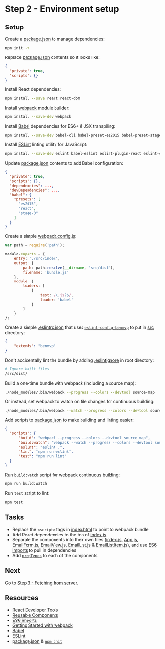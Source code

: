 # Step 2 - Environment setup

## Setup

Create a [package.json](https://docs.npmjs.com/files/package.json) to manage dependencies:

```sh
npm init -y
```

Replace [package.json](package.json) contents so it looks like:

```json
{
  "private": true,
  "scripts": {}
}
```

Install React dependencies:

```sh
npm install --save react react-dom
```

Install [webpack](https://webpack.github.io/) module builder:

```sh
npm install --save-dev webpack
```

Install [Babel](http://babeljs.io/) dependencies for ES6+ & JSX transpiling:

```sh
npm install --save-dev babel-cli babel-preset-es2015 babel-preset-stage-0 babel-preset-react babel-loader
```

Install [ESLint](http://eslint.org/) linting utility for JavaScript:

```sh
npm install --save-dev eslint babel-eslint eslint-plugin-react eslint-config-benmvp
```

Update [package.json](package.json) contents to add Babel configuration:

```json
{
  "private": true,
  "scripts": {},
  "dependencies": ...,
  "devDependencies": ...,
  "babel": {
    "presets": [
      "es2015",
      "react",
      "stage-0"
    ]
  }
}
```

Create a simple [webpack.config.js](webpack.config.js):

```js
var path = require('path');

module.exports = {
    entry: './src/index',
    output: {
        path: path.resolve(__dirname, 'src/dist'),
        filename: 'bundle.js'
    },
    module: {
        loaders: [
            {
                test: /\.js?$/,
                loader: 'babel'
            }
        ]
    }
};
```

Create a simple [.eslintrc.json](src/.eslintrc.json) that uses [`eslint-config-benmvp`](https://github.com/benmvp/eslint-config-benmvp) to put in [src](src/) directory:

```json
{
    "extends": "benmvp"
}
```

Don't accidentally lint the bundle by adding [.eslintignore](.eslintignore) in root directory:

```bash
# Ignore built files
/src/dist/
```

Build a one-time bundle with webpack (including a source map):

```sh
./node_modules/.bin/webpack --progress --colors --devtool source-map
```

Or instead, set webpack to watch on file changes for continuous building:

```sh
./node_modules/.bin/webpack --watch --progress --colors --devtool source-map
```

Add scripts to [package.json](package.json) to make building and linting easier:

```json
{
  "scripts": {
      "build": "webpack --progress --colors --devtool source-map",
      "build:watch": "webpack --watch --progress --colors --devtool source-map",
      "eslint": "eslint .",
      "lint": "npm run eslint",
      "test": "npm run lint"
  }
}
```

Run `build:watch` script for webpack continuous building:

```sh
npm run build:watch
```

Run `test` script to lint:

```sh
npm test
```

## Tasks

- Replace the `<script>` tags in [index.html](src/index.html) to point to webpack bundle
- Add React dependencies to the top of [index.js](src/index.js)
- Separate the components into their own files ([index.js](src/index.js), [App.js](src/containers/App.js), [EmailForm.js](src/components/EmailForm.js), [EmailView.js](src/components/EmailView.js), [EmailList.js](src/components/EmailList.js) & [EmailListItem.js](src/components/EmailListItem.js)), and use [ES6 imports](https://developer.mozilla.org/en-US/docs/Web/JavaScript/Reference/Statements/import) to pull in dependencies
- Add [`propTypes`](https://facebook.github.io/react/docs/reusable-components.html) to each of the components

## Next

Go to [Step 3 - Fetching from server](https://github.com/benmvp/react-workshop/tree/master/03-fetch).

## Resources

- [React Developer Tools](https://github.com/facebook/react-devtools)
- [Reusable Components](https://facebook.github.io/react/docs/reusable-components.html)
- [ES6 imports](https://developer.mozilla.org/en-US/docs/Web/JavaScript/Reference/Statements/import)
- [Getting Started with webpack](http://webpack.github.io/docs/tutorials/getting-started/)
- [Babel](http://babeljs.io/)
- [ESLint](http://eslint.org/)
- [package.json](https://docs.npmjs.com/files/package.json) & [`npm init`](https://docs.npmjs.com/cli/init)

